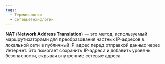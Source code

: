 ```yaml
---
tags:
  - Терминология
  - СетевыеТехнологии
---
```

**NAT** (**Network Address Translation**) — это метод, используемый маршрутизаторами для преобразования частных IP-адресов в локальной сети в публичный IP-адрес перед отправкой данных через Интернет. Это помогает сохранить IP-адреса и добавить уровень безопасности, скрывая внутренние сетевые адреса.